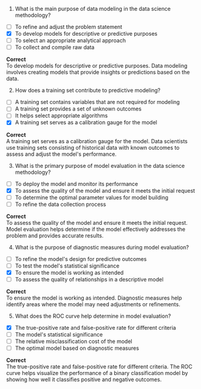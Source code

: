 1. What is the main purpose of data modeling in the data science methodology?

- [ ] To refine and adjust the problem statement
- [x] To develop models for descriptive or predictive purposes
- [ ] To select an appropriate analytical approach
- [ ] To collect and compile raw data

**Correct**  
To develop models for descriptive or predictive purposes. Data modeling involves creating models that provide insights or predictions based on the data.

2. How does a training set contribute to predictive modeling?

- [ ] A training set contains variables that are not required for modeling
- [ ] A training set provides a set of unknown outcomes
- [ ] It helps select appropriate algorithms
- [x] A training set serves as a calibration gauge for the model

**Correct**  
A training set serves as a calibration gauge for the model. Data scientists use training sets consisting of historical data with known outcomes to assess and adjust the model's performance.

3. What is the primary purpose of model evaluation in the data science methodology?

- [ ] To deploy the model and monitor its performance
- [x] To assess the quality of the model and ensure it meets the initial request
- [ ] To determine the optimal parameter values for model building
- [ ] To refine the data collection process

**Correct**  
To assess the quality of the model and ensure it meets the initial request. Model evaluation helps determine if the model effectively addresses the problem and provides accurate results.

4. What is the purpose of diagnostic measures during model evaluation?

- [ ] To refine the model's design for predictive outcomes
- [ ] To test the model's statistical significance
- [x] To ensure the model is working as intended
- [ ] To assess the quality of relationships in a descriptive model

**Correct**  
To ensure the model is working as intended. Diagnostic measures help identify areas where the model may need adjustments or refinements.

5. What does the ROC curve help determine in model evaluation?

- [x] The true-positive rate and false-positive rate for different criteria
- [ ] The model's statistical significance
- [ ] The relative misclassification cost of the model
- [ ] The optimal model based on diagnostic measures

**Correct**  
The true-positive rate and false-positive rate for different criteria. The ROC curve helps visualize the performance of a binary classification model by showing how well it classifies positive and negative outcomes.